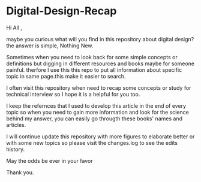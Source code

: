 # Digital-Design-Recap

Hi All , 

maybe you curious what will you find in this repository about digital design? the answer is simple, Nothing New.

Sometimes when you need to look back for some simple concepts or definitions but digging in different resources and books maybe for someone painful.
therfore I use this this repo to put all information about specific topic in same page.this make it easier to search. 

I often visit this repository when need to recap some concepts or study for technical interview so I hope it is a helpful for you too.

I keep the refernces that I used to develop this article in the end of every topic so when you need to gain more information and look for the science behind my answer,
you can easily go througth these books' names and articles.

I will continue update this repository with more figures to elaborate better or with some new topics so please visit the changes.log to see the edits history.

May the odds be ever in your favor

Thank you.
 


